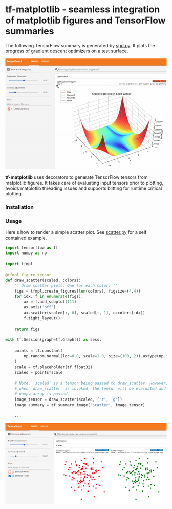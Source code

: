 # **tf-matplotlib** - seamless integration of matplotlib figures and TensorFlow summaries

The following TensorFlow summary is generated by [sgd.py](tfmpl/samples/sgd.py). It plots the progress of gradient descent optimizers on a test surface.

![](etc/sgd.gif)

**tf-matplotlib** uses decorators to generate TensorFlow tensors from matplotlib figures. It takes care of evaluating input tensors prior to plotting, avoids matplotlib threading issues and supports blitting for runtime critical plotting. 

### Installation



### Usage

Here's how to render a simple scatter plot. See [scatter.py](tfmpl/samples/scatter.py) for a self contained example.

```python
import tensorflow as tf
import numpy as np

import tfmpl

@tfmpl.figure_tensor
def draw_scatter(scaled, colors): 
    '''Draw scatter plots. One for each color.'''  
    figs = tfmpl.create_figures(len(colors), figsize=(4,4))
    for idx, f in enumerate(figs):
        ax = f.add_subplot(111)
        ax.axis('off')
        ax.scatter(scaled[:, 0], scaled[:, 1], c=colors[idx])
        f.tight_layout()

    return figs

with tf.Session(graph=tf.Graph()) as sess:

    points = tf.constant(
        np.random.normal(loc=0.0, scale=1.0, size=(100, 2)).astype(np.float32)
    )
    scale = tf.placeholder(tf.float32)        
    scaled = points*scale

    # Note, `scaled` is a tensor being passed to draw_scatter. However,
    # when `draw_scatter` is invoked, the tensor will be evaluated and a
    # numpy array is passed.   
    image_tensor = draw_scatter(scaled, ['r', 'g'])
    image_summary = tf.summary.image('scatter', image_tensor)       
    
    ...
```

![](etc/scatter.png)



